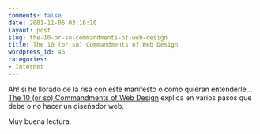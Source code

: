 ```yaml
---
comments: false
date: 2001-11-06 03:16:10
layout: post
slug: the-10-or-so-commandments-of-web-design
title: The 10 (or so) Commandments of Web Design
wordpress_id: 46
categories:
- Internet
---
```


Ah! si he llorado de la risa con este manifesto o como quieran entenderle… [The 10 (or so) Commandments of Web Design](http://www.coolhomepages.com/cda/10commandments/) explica en varios pasos que debe o no hacer un diseñador web.





Muy buena lectura.




 
